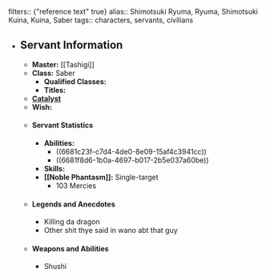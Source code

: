 filters:: {"reference text" true}
alias:: Shimotsuki Ryuma, Ryuma, Shimotsuki Kuina, Kuina, Saber
tags:: characters, servants, civilians

- ## Servant Information
	- **Master:** [[Tashigi]]
	- **Class:** Saber
		- **Qualified Classes:**
		- **Titles:**
	- **[Catalyst]([[Catalysts]])**
	- **Wish:**
	- #### Servant Statistics
		- **Abilities:**
			- ((6681c23f-c7d4-4de0-8e09-15af4c3941cc))
			- ((6681f8d6-1b0a-4697-b017-2b5e037a60be))
		- **Skills:**
		- **[[Noble Phantasm]]:** Single-target
			- 103 Mercies
	- #### Legends and Anecdotes
		- Killing da dragon
		- Other shit thye said in wano abt that guy
	- #### Weapons and Abilities
		- Shushi